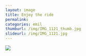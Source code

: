 ```yaml
---
layout: image
title: Enjoy the ride
permalink: 
categories: emil
thumburl: /img/IMG_1121_thumb.jpg
slideurl: /img/IMG_1121.jpg
---
```


![](/img/IMG_1121.jpg)

